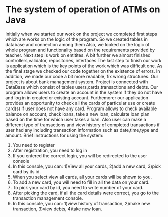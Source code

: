 # The system of operation of ATMs on Java
Initially when we started our work on the project we completed first steps which are works on the logic of the program. So we created tables in database and connection among them
Also, we looked on the logic of whole program and functionality based on the requirements provided by teacher.
Next step is work on entitites.
A bit further we almost finished controllers,validator, repositories, interfaces
The last step to finish our work is application which is the key points of the work which was difficult one.
As the final stage we checked our code together on the existence of errors. In addition, we made our code a bit more readable, fix wrong structures.
Our project is about bank management system. Project is connected with DataBase which consist of tables users,cards,transactions and debts. Our program allows users to create an account in the system if they do not have and log in in created or existing account.
Furthemorer our application provides an opportunity to check all the cards of particular use or create card(s) if user does not have any card.
Program allows to check available balance on account, check loans, take a new loan, calculate loan plan based on the time for which user takes a loan.
Also user can make a different type of transactions and view history of completed transactions if user had any including transaction information such as date,time,type and amount.
Brief instructions for using the system:
1. You need to register
2. After registration, you need to log in
3. If you entered the correct login, you will be redirected to the user console
4. In this console, you can: 1)View all your cards, 2)add a new card, 3)pick card by its id.
5. When you select view all cards, all your cards will be shown to you.
6. To add a new card, you will need to fill in all the data on your card.
7. To pick your card by id, you need to write number of your card. 
8. After picking the card, if all the card details were correct, you go to the transaction management console.
9. In this console, you can: 1)view history of transaction, 2)make new transaction, 3)view debts, 4)take new loan. 
